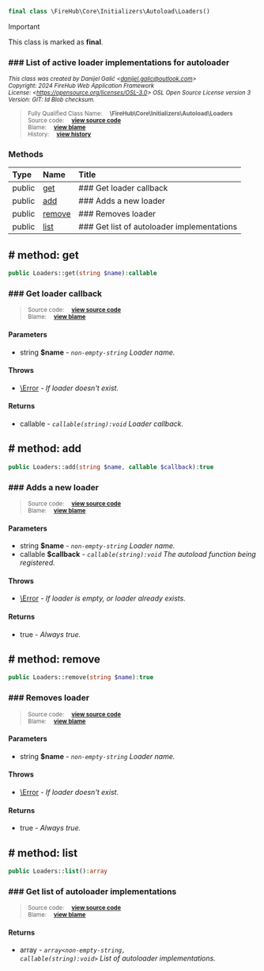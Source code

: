 ```php
final class \FireHub\Core\Initializers\Autoload\Loaders()
```





> [!IMPORTANT]
This class is marked as **final**.







### ### List of active loader implementations for autoloader



<sub>_This class was created by Danijel Galić &lt;danijel.galic@outlook.com&gt;_</sub><br/><sub>_Copyright: 2024 FireHub Web Application Framework_</sub><br/><sub>_License: &lt;https://opensource.org/licenses/OSL-3.0&gt; OSL Open Source License version 3_</sub><br/><sub>_Version: GIT: $Id$ Blob checksum._</sub>

><sub>Fully Qualified Class Name:  **\FireHub\Core\Initializers\Autoload\Loaders**</sub><br/>
    <sub>Source code:  **[view source code](https://github.com/The-FireHub-Project/Core/blob/develop-pre-alpha-m1/src/initializers/autoload/firehub.Loaders.php#L26)**</sub><br/>
        <sub>Blame:  **[view blame](https://github.com/The-FireHub-Project/Core/blame/develop-pre-alpha-m1/src/initializers/autoload/firehub.Loaders.php)**</sub><br/>
        <sub>History:  **[view history](https://github.com/The-FireHub-Project/Core/commits/develop-pre-alpha-m1/src/initializers/autoload/firehub.Loaders.php)**</sub>


### Methods
| Type | Name | Title |
|:-----|:-----|:------|
|public|<a href="#get()">get</a>|### Get loader callback|
|public|<a href="#add()">add</a>|### Adds a new loader|
|public|<a href="#remove()">remove</a>|### Removes loader|
|public|<a href="#list()">list</a>|### Get list of autoloader implementations|

<h2><a name="get()"># method: get</a></h2>

```php
public Loaders::get(string $name):callable
```













### ### Get loader callback



><sub>Source code:  **[view source code](https://github.com/The-FireHub-Project/Core/blob/develop-pre-alpha-m1/src/initializers/autoload/firehub.Loaders.php#L52)**</sub><br/>
        <sub>Blame:  **[view blame](https://github.com/The-FireHub-Project/Core/blame/develop-pre-alpha-m1/src/initializers/autoload/firehub.Loaders.php#L52)**</sub>
#### Parameters

* string **$name** - _<code>non-empty-string</code>
Loader name._
#### Throws

* [\Error](./Wiki-Error) - _If loader doesn&#039;t exist._
#### Returns

* callable - _<code>callable(string):void</code> Loader callback._
<h2><a name="add()"># method: add</a></h2>

```php
public Loaders::add(string $name, callable $callback):true
```













### ### Adds a new loader



><sub>Source code:  **[view source code](https://github.com/The-FireHub-Project/Core/blob/develop-pre-alpha-m1/src/initializers/autoload/firehub.Loaders.php#L79)**</sub><br/>
        <sub>Blame:  **[view blame](https://github.com/The-FireHub-Project/Core/blame/develop-pre-alpha-m1/src/initializers/autoload/firehub.Loaders.php#L79)**</sub>
#### Parameters

* string **$name** - _<code>non-empty-string</code>
Loader name._
* callable **$callback** - _<code>callable(string):void</code>
The autoload function being registered._
#### Throws

* [\Error](./Wiki-Error) - _If loader is empty, or loader already exists._
#### Returns

* true - _Always true._
<h2><a name="remove()"># method: remove</a></h2>

```php
public Loaders::remove(string $name):true
```













### ### Removes loader



><sub>Source code:  **[view source code](https://github.com/The-FireHub-Project/Core/blob/develop-pre-alpha-m1/src/initializers/autoload/firehub.Loaders.php#L106)**</sub><br/>
        <sub>Blame:  **[view blame](https://github.com/The-FireHub-Project/Core/blame/develop-pre-alpha-m1/src/initializers/autoload/firehub.Loaders.php#L106)**</sub>
#### Parameters

* string **$name** - _<code>non-empty-string</code>
Loader name._
#### Throws

* [\Error](./Wiki-Error) - _If loader doesn&#039;t exist._
#### Returns

* true - _Always true._
<h2><a name="list()"># method: list</a></h2>

```php
public Loaders::list():array
```













### ### Get list of autoloader implementations



><sub>Source code:  **[view source code](https://github.com/The-FireHub-Project/Core/blob/develop-pre-alpha-m1/src/initializers/autoload/firehub.Loaders.php#L125)**</sub><br/>
        <sub>Blame:  **[view blame](https://github.com/The-FireHub-Project/Core/blame/develop-pre-alpha-m1/src/initializers/autoload/firehub.Loaders.php#L125)**</sub>
#### Returns

* array - _<code>array<non-empty-string, callable(string):void></code> List of autoloader
implementations._